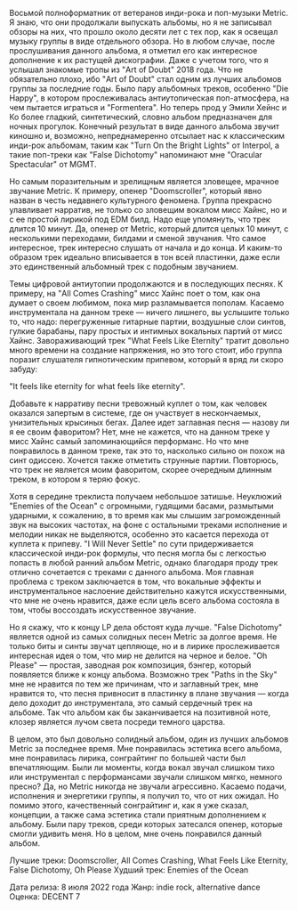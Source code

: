 Восьмой полноформатник от ветеранов инди-рока и поп-музыки Metric. Я знаю, что они продолжали выпускать альбомы, но я не записывал обзоры на них, что прошло около десяти лет с тех пор, как я освещал музыку группы в виде отдельного обзора. Но в любом случае, после прослушивания данного альбома, я отметил его как интересное дополнение к их растущей дискографии. Даже с учетом того, что я услышал знакомые тропы из "Art of Doubt" 2018 года. Что не обязательно плохо, ибо "Art of Doubt" стал одним из лучших альбомов группы за последние годы. Было пару альбомных треков, особенно "Die Happy", в котором прослеживалась антиутопическая поп-атмосфера, на чем пытается играться и "Formentera". Но теперь прод у Эмили Хейнс и Ко более гладкий, синтетический, словно альбом предназначен для ночных прогулок. Конечный результат в виде данного альбома звучит киношно и, возможно, непреднамеренно отсылает нас к классическим инди-рок альбомам, таким как "Turn On the Bright Lights" от Interpol, а такие поп-треки как "False Dichotomy" напоминают мне "Oracular Spectacular" от MGMT.

Но самым поразительным и зрелищным является зловещее, мрачное звучание Metric. К примеру, опенер "Doomscroller", который явно назван в честь недавнего культурного феномена. Группа прекрасно улавливает нарратив, не только со зловещим вокалом мисс Хайнс, но и с ее простой лирикой под EDM билд. Надо еще упомянуть, что трек длится 10 минут. Да, опенер от Metric, который длится целых 10 минут, с несколькими переходами, билдами и сменой звучания. Что самое интересное, трек интересно слушать от начала и до конца. И каким-то образом трек идеально вписывается в тон всей пластинки, даже если это единственный альбомный трек с подобным звучанием.

Темы цифровой антиутопии продолжаются и в последующих песнях. К примеру, на "All Comes Crashing" мисс Хайнс поет о том, как она думает о своем любимом, пока мир разламывается пополам. Касаемо инструментала на данном треке — ничего лишнего, вы услышите только то, что надо: перегруженные гитарные партии, воздушные слои синтов, гулкие барабаны, пару простых и интимных вокальных партий от мисс Хайнс. Завораживающий трек "What Feels Like Eternity" тратит довольно много времени на создание напряжения, но это того стоит, ибо группа поразит слушателя гипнотическим припевом, который я вряд ли скоро забуду:

"It feels like eternity for what feels like eternity".

Добавьте к нарративу песни тревожный куплет о том, как человек оказался запертым в системе, где он участвует в нескончаемых, унизительных крысиных бегах. Далее идет заглавная песня — назову ли я ее своим фаворитом? Нет, мне не кажется, что на данном треке у мисс Хайнс самый запоминающийся перформанс. Но что мне понравилось в данном треке, так это то, насколько сильно он похож на синт одиссею. Хочется также отметить струнные партии. Повторюсь, что трек не является моим фаворитом, скорее очередным длинным треком, в котором я теряю фокус.

Хотя в середине треклиста получаем небольшое затишье. Неуклюжий "Enemies of the Ocean" с огромными, гудящими басами, размытыми ударными, к сожалению, в то время как мы слышим загроможденный звук на высоких частотах, на фоне с остальными треками исполнение и мелодии никак не выделяются, особенно это касается перехода от куплета к припеву. "I Will Never Settle" по сути придерживается классической инди-рок формулы, что песня могла бы с легкостью попасть в любой ранний альбом Metric, однако благодаря проду трек отлично сочетается с треками с данного альбома. Моя главная проблема с треком заключается в том, что вокальные эффекты и инструментальное наслоение действительно кажутся искусственными, что мне не очень нравится, даже если цель всего альбома состояла в том, чтобы воссоздать искусственное звучание.

Но я скажу, что к концу LP дела обстоят куда лучше. "False Dichotomy" является одной из самых солидных песен Metric за долгое время. Не только биты и синты звучат цепляюще, но и в лирике прослеживается интересная идея о том, что мир не делится на черное и белое. "Oh Please" — простая, заводная рок композиция, бэнгер, который появляется ближе к концу альбома. Возможно трек "Paths in the Sky" мне не нравится по тем же причинам, что и заглавный трек, мне нравится то, что песня привносит в пластинку в плане звучания — когда дело доходит до инструментала, это самый сердечный трек на альбоме. Так что альбом как бы заканчивается на позитивной ноте, клозер является лучом света посреди темного царства.

В целом, это был довольно солидный альбом, один из лучших альбомов Metric за последнее время. Мне понравилась эстетика всего альбома, мне понравилась лирика, сонграйтинг по большей части был впечатляющим. Были ли моменты, когда вокал звучал слишком тихо или инструментал с перформансами звучали слишком мягко, немного пресно? Да, но Metric никогда не звучали агрессивно. Касаемо подачи, исполнения и энергетики группы, я получил то, что от них ожидал. Но помимо этого, качественный сонграйтинг и, как я уже сказал, концепции, а также сама эстетика стали приятным дополнением к альбому. Были пару треков, среди которых затесался опенер, которые смогли удивить меня. Но в целом, мне очень понравился данный альбом.

Лучшие треки: Doomscroller, All Comes Crashing, What Feels Like Eternity, False Dichotomy, Oh Please
Худший трек: Enemies of the Ocean

Дата релиза: 8 июля 2022 года
Жанр: indie rock, alternative dance
Оценка: DECENT 7

